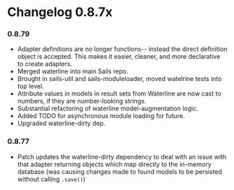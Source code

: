 # Changelog 0.8.7x
  ### 0.8.79

   + Adapter definitions are no longer functions-- instead the direct definition object is accepted. This makes it easier, cleaner, and more declarative to create adapters.
   + Merged waterline into main Sails repo.
   + Brought in sails-util and sails-moduleloader, moved watelrine tests into top level.
   + Attribute values in models in result sets from Waterline are now cast to numbers, if they are number-looking strings.
   + Substantial refactoring of waterline model-augmentation logic.
   + Added TODO for asynchronous module loading for future.
   + Upgraded waterline-dirty dep.


  ### 0.8.77

   + Patch updates the waterline-dirty dependency to deal with an issue with that adapter returning objects which map directly to the in-memory database (was causing changes made to found models to be persisted without calling `.save()`)

<docmeta name="displayName" value="0.8.7x Changelog">

